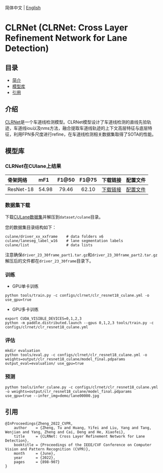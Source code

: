 简体中文 | [English](README.md)

# CLRNet (CLRNet: Cross Layer Refinement Network for Lane Detection)

## 目录
- [简介](#简介)
- [模型库](#模型库)
- [引用](#引用)

## 介绍

[CLRNet](https://arxiv.org/abs/2203.10350)是一个车道线检测模型。CLRNet模型设计了车道线检测的直线先验轨迹，车道线iou以及nms方法，融合提取车道线轨迹的上下文高层特征与底层特征，利用FPN多尺度进行refine，在车道线检测相关数据集取得了SOTA的性能。

## 模型库

### CLRNet在CUlane上结果

| 骨架网络       | mF1 | F1@50   |    F1@75    | 下载链接 | 配置文件 |
| :--------------| :------- |  :----: | :------: | :----: |:-----: |
| ResNet-18         | 54.98 |  79.46  |    62.10   | [下载链接](https://bj.bcebos.com/v1/paddledet/models/clr_r18_culane.pdparams) | [配置文件](./clr_resnet18_culane.yml) |

### 数据集下载
下载[CULane数据集](https://xingangpan.github.io/projects/CULane.html)并解压到`dataset/culane`目录。

您的数据集目录结构如下：
```shell
culane/driver_xx_xxframe    # data folders x6
culane/laneseg_label_w16    # lane segmentation labels
culane/list                 # data lists
```
注意确保`driver_23_30frame_part1.tar.gz`和`driver_23_30frame_part2.tar.gz`解压后的文件都在`driver_23_30frame`目录下。

### 训练
- GPU单卡训练
```shell
python tools/train.py -c configs/clrnet/clr_resnet18_culane.yml -o use_gpu=true
```
- GPU多卡训练
```shell
export CUDA_VISIBLE_DEVICES=0,1,2,3
python -m paddle.distributed.launch --gpus 0,1,2,3 tools/train.py -c configs/clrnet/clr_resnet18_culane.yml
```

### 评估
```shell
mkdir evaluation
python tools/eval.py -c configs/clrnet/clr_resnet18_culane.yml -o weights=output/clr_resnet18_culane/model_final.pdparams output_eval=evaluation/ use_gpu=true
```

### 预测
```shell
python tools/infer_culane.py -c configs/clrnet/clr_resnet18_culane.yml -o weights=output/clr_resnet18_culane/model_final.pdparams use_gpu=true --infer_img=demo/lane00000.jpg
```

## 引用
```
@InProceedings{Zheng_2022_CVPR,
    author    = {Zheng, Tu and Huang, Yifei and Liu, Yang and Tang, Wenjian and Yang, Zheng and Cai, Deng and He, Xiaofei},
    title     = {CLRNet: Cross Layer Refinement Network for Lane Detection},
    booktitle = {Proceedings of the IEEE/CVF Conference on Computer Vision and Pattern Recognition (CVPR)},
    month     = {June},
    year      = {2022},
    pages     = {898-907}
}
```